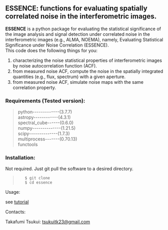 ## ESSENCE: functions for evaluating spatially correlated noise in the interferometric images.

**ESSENCE** is a python package for evaluating the statistical significance of the image analysis and signal detection under correlated noise in the interferometric images (e.g., ALMA, NOEMA), namely, Evaluating Statistical Significance under Noise Correlation (ESSENCE).  
This code does the following things for you:
1. characterizing the noise statistical properties of interferometric images by noise autocorrelation function (ACF).
2. from measured noise ACF, compute the noise in the spatially integrated quantities (e.g., flux, spectrum) with a given aperture. 
3. from measured noise ACF, simulate noise maps with the same correlation property.

### Requirements (Tested version):

>  python-------------(3.7.7)  
>  astropy------------(4.3.1)  
>  spectral_cube------(0.6.0)  
>  numpy--------------(1.21.5)  
>  scipy--------------(1.7.3)  
>  multiprocess-------(0.70.13)  
>  functools 

### Installation:


Not required. Just git pull the software to a desired directory.    
>        $ git clone 
>        $ cd essence
  
Usage:


see [tutorial]() 

Contacts:


Takafumi Tsukui: tsukuitk23@gmail.com
